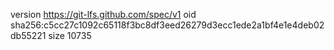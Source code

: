 version https://git-lfs.github.com/spec/v1
oid sha256:c5cc27c1092c65118f3bc8df3eed26279d3ecc1ede2a1bf4e1e4deb02db55221
size 10735
